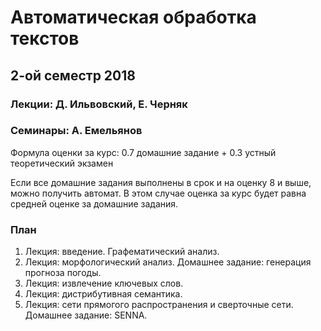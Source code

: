# Автоматическая обработка текстов 

## 2-ой семестр 2018

### Лекции: Д. Ильвовский, Е. Черняк 
### Cеминары: А. Емельянов

Формула оценки за курс: 0.7 домашние задание + 0.3 устный теоретический экзамен

Если все домашние задания выполнены в срок и на оценку 8 и выше, можно получить автомат. В этом случае оценка за курс будет равна средней оценке за домашние задания.

### План
1. Лекция: введение. Графематический анализ.
2. Лекция: морфологический анализ. Домашнее задание: генерация прогноза погоды. 
3. Лекция: извлечение ключевых слов.
4. Лекция: дистрибутивная семантика.
5. Лекция: сети прямогого распространения и сверточные сети. Домашнее задание: SENNA.